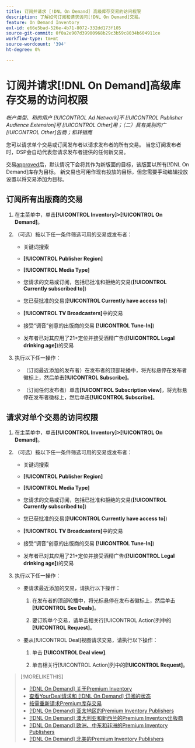 ```yaml
---
title: 订阅并请求 [!DNL On Demand] 高级库存交易的访问权限
description: 了解如何订阅和请求访问[!DNL On Demand]交易。
feature: On Demand Inventory
exl-id: e66e5bad-526e-4b71-8072-332dd173f105
source-git-commit: 0f0a2e907d39900968b29c3b59c8034b604911ce
workflow-type: tm+mt
source-wordcount: '394'
ht-degree: 0%

---
```


# 订阅并请求[!DNL On Demand]高级库存交易的访问权限

*帐户类型、和的用户 [!UICONTROL Ad Network]不 [!UICONTROL Publisher Audience Extension]可 [!UICONTROL Other]用；（二）具有类别的广 [!UICONTROL Other]告商；和转销商*

您可以请求单个交易或订阅发布者以请求发布者的所有交易。 当您订阅发布者时，DSP会自动代表您请求发布者提供的任何新交易。

交易[approved](/help/dsp/inventory/on-demand-inventory-view-status.md)后，默认情况下会将其作为新版面的目标，该版面以所有[!DNL On Demand]库存为目标。 新交易也可用作现有投放的目标，但您需要手动编辑投放设置以将交易添加为目标。

## 订阅所有出版商的交易

1. 在主菜单中，单击&#x200B;**[!UICONTROL Inventory]>[!UICONTROL On Demand]**。

1. （可选）按以下任一条件筛选可用的交易或发布者：

   * 关键词搜索

   * **[!UICONTROL Publisher Region]**

   * **[!UICONTROL Media Type]**

   * 您请求的交易或订阅，包括已批准和拒绝的交易(**[!UICONTROL Currently subscribed to]**)

   * 您已获批准的交易(**[!UICONTROL Currently have access to]**)

   * **[!UICONTROL TV Broadcasters]**&#x200B;中的交易

   * 接受“调音”创意的出版商的交易
      **[!UICONTROL Tune-In]**)

   * 发布者已对其应用了21+定位并接受酒精广告(**[!UICONTROL Legal drinking age]**)的交易

1. 执行以下任一操作：

   * （订阅最近添加的发布者）在发布者的顶部轮播中，将光标悬停在发布者徽标上，然后单击&#x200B;**[!UICONTROL Subscribe]**。

   * （订阅任何发布者）单击&#x200B;**[!UICONTROL Subscription view]**，将光标悬停在发布者徽标上，然后单击&#x200B;**[!UICONTROL Subscribe]**。

## 请求对单个交易的访问权限

1. 在主菜单中，单击&#x200B;**[!UICONTROL Inventory]>[!UICONTROL On Demand]**。

1. （可选）按以下任一条件筛选可用的交易或发布者：

   * 关键词搜索

   * **[!UICONTROL Publisher Region]**

   * **[!UICONTROL Media Type]**

   * 您请求的交易或订阅，包括已批准和拒绝的交易(**[!UICONTROL Currently subscribed to]**)

   * 您已获批准的交易(**[!UICONTROL Currently have access to]**)

   * **[!UICONTROL TV Broadcasters]**&#x200B;中的交易

   * 接受“调音”创意的出版商的交易
      **[!UICONTROL Tune-In]**)

   * 发布者已对其应用了21+定位并接受酒精广告(**[!UICONTROL Legal drinking age]**)的交易

1. 执行以下任一操作：

   * 要请求最近添加的交易，请执行以下操作：

      1. 在发布者的顶部轮播中，将光标悬停在发布者徽标上，然后单击&#x200B;**[!UICONTROL See Deals]**。

      1. 要订购单个交易，请单击相关行[!UICONTROL Action]列中的&#x200B;**[!UICONTROL Request]**。
   * 要从[!UICONTROL Deal]视图请求交易，请执行以下操作：

      1. 单击 **[!UICONTROL Deal view]**.

      1. 单击相关行[!UICONTROL Action]列中的&#x200B;**[!UICONTROL Request]**。


>[!MORELIKETHIS]
>
>* [ [!DNL On Demand] 关于Premium Inventory](on-demand-inventory-about.md)
>* [查看YourDeal请求和 [!DNL On Demand] 订阅的状态](on-demand-inventory-view-status.md)
>* [按需重新请求Premium库存交易](on-demand-inventory-rerequest.md)
>* [[!DNL On Demand] 亚太地区的Premium Inventory Publishers](on-demand-inventory-publishers-apac.md)
>* [[!DNL On Demand] 澳大利亚和新西兰的Premium Inventory出版商](on-demand-inventory-publishers-anz.md)
>* [[!DNL On Demand] 欧洲、中东和非洲的Premium Inventory Publishers](on-demand-inventory-publishers-emea.md)
>* [[!DNL On Demand] 北美的Premium Inventory Publishers](on-demand-inventory-publishers-na.md)

